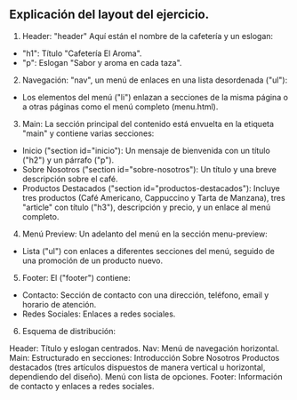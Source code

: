 ## Explicación del layout del ejercicio.

1. Header: "header" Aquí están el nombre de la cafetería y un eslogan:

* "h1": Título "Cafetería El Aroma".
* "p": Eslogan "Sabor y aroma en cada taza".


2. Navegación: "nav", un menú de enlaces en una lista desordenada ("ul"):

* Los elementos del menú ("li") enlazan a secciones de la misma página o a otras páginas como el menú completo (menu.html).


3. Main: La sección principal del contenido está envuelta en la etiqueta "main" y contiene varias secciones:

* Inicio ("section id="inicio"): Un mensaje de bienvenida con un título ("h2") y un párrafo ("p").
* Sobre Nosotros ("section id="sobre-nosotros"): Un título y una breve descripción sobre el café.
* Productos Destacados ("section id="productos-destacados"): Incluye tres productos (Café Americano, Cappuccino y Tarta de Manzana), tres "article" con título ("h3"), descripción y precio, y un enlace al menú completo.


4. Menú Preview: Un adelanto del menú en la sección menu-preview:

* Lista ("ul") con enlaces a diferentes secciones del menú, seguido de una promoción de un producto nuevo.


5. Footer: El ("footer") contiene:

* Contacto: Sección de contacto con una dirección, teléfono, email y horario de atención.
* Redes Sociales: Enlaces a redes sociales.


6. Esquema de distribución:

Header: Título y eslogan centrados.
Nav: Menú de navegación horizontal.
Main: Estructurado en secciones:
Introducción
Sobre Nosotros
Productos destacados (tres artículos dispuestos de manera vertical u horizontal, dependiendo del diseño).
Menú con lista de opciones.
Footer: Información de contacto y enlaces a redes sociales.